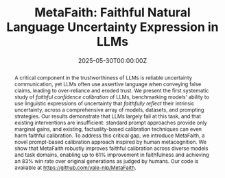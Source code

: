 ---
title: "MetaFaith: Faithful Natural Language Uncertainty Expression in LLMs"
authors:
- admin
- Gal Yona
- Avi Caciularu
- Idan Szpektor
- Tim G. J. Rudner
- Arman Cohan
date: "2025-05-30T00:00:00Z"
doi: ""

# Schedule page publish date (NOT publication's date).
publishDate: "2024-11-01T00:00:00Z"

# Publication type.
# Legend: 0 = Uncategorized; 1 = Conference paper; 2 = Journal article;
# 3 = Preprint / Working Paper; 4 = Report; 5 = Book; 6 = Book section;
# 7 = Thesis; 8 = Patent
publication_types: ["3"]

# Publication name and optional abbreviated publication name.
publication: "*EMNLP Main*"
publication_short: "*EMNLP Main*"

abstract: "A critical component in the trustworthiness of LLMs is reliable uncertainty communication, yet LLMs often use assertive language when conveying false claims, leading to over-reliance and eroded trust. We present the first systematic study of *faithful confidence calibration* of LLMs, benchmarking models' ability to use linguistic expressions of uncertainty that *faithfully reflect* their intrinsic uncertainty, across a comprehensive array of models, datasets, and prompting strategies. Our results demonstrate that LLMs largely fail at this task, and that existing interventions are insufficient: standard prompt approaches provide only marginal gains, and existing, factuality-based calibration techniques can even harm faithful calibration. To address this critical gap, we introduce MetaFaith, a novel prompt-based calibration approach inspired by human metacognition. We show that MetaFaith robustly improves faithful calibration across diverse models and task domains, enabling up to 61% improvement in faithfulness and achieving an 83% win rate over original generations as judged by humans. Our code is available at https://github.com/yale-nlp/MetaFaith."

# Summary. An optional shortened abstract.
summary: 'For LLMs to be deployed reliably and responsibly, it is essential that their linguistically expressed
confidence faithfully reflect their internal uncertainty. This paper presents the first study to systematically and
comprehensively benchmark faithful calibration of LLMs and proposes MetaFaith, the first method to improve faithful calibration of any instruction-following LLM in a task-agnostic manner.'

#tags:
#- LLMs
#- NLP
#- Metacognition
featured: false

# Optional external URL for project (replaces project detail page).
external_link: 'https://arxiv.org/abs/2505.24858'

links:
#- name: HF Repo
#  url: https://huggingface.co/collections/yale-nlp/mdcure-6724914875e87f41e5445395
url_pdf: 'https://arxiv.org/pdf/2505.24858'
url_code: 'https://github.com/yale-nlp/MetaFaith'
url_dataset: ''
url_poster: ''
url_project: ''
url_slides: ''
url_source: ''
url_video: ''

# Featured image
# To use, add an image named `featured.jpg/png` to your page's folder. 
image:
  caption: ''
  focal_point: ""
  preview_only: false

# Associated Projects (optional).
#   Associate this publication with one or more of your projects.
#   Simply enter your project's folder or file name without extension.
#   E.g. `internal-project` references `content/project/internal-project/index.md`.
#   Otherwise, set `projects: []`.
#projects:
#- internal-project

# Slides (optional).
#   Associate this publication with Markdown slides.
#   Simply enter your slide deck's filename without extension.
#   E.g. `slides: "example"` references `content/slides/example/index.md`.
#   Otherwise, set `slides: ""`.
slides: ""
---